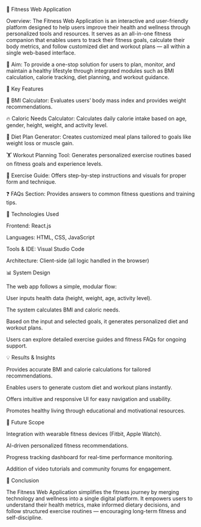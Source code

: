 💪 Fitness Web Application

Overview:
The Fitness Web Application is an interactive and user-friendly platform designed to help users improve their health and wellness through personalized tools and resources. It serves as an all-in-one fitness companion that enables users to track their fitness goals, calculate their body metrics, and follow customized diet and workout plans — all within a single web-based interface.

🎯 Aim:
To provide a one-stop solution for users to plan, monitor, and maintain a healthy lifestyle through integrated modules such as BMI calculation, calorie tracking, diet planning, and workout guidance.

🚀 Key Features

🧮 BMI Calculator: Evaluates users’ body mass index and provides weight recommendations.

🔥 Caloric Needs Calculator: Calculates daily calorie intake based on age, gender, height, weight, and activity level.

🥗 Diet Plan Generator: Creates customized meal plans tailored to goals like weight loss or muscle gain.

🏋️ Workout Planning Tool: Generates personalized exercise routines based on fitness goals and experience levels.

📘 Exercise Guide: Offers step-by-step instructions and visuals for proper form and technique.

❓ FAQs Section: Provides answers to common fitness questions and training tips.

🧠 Technologies Used

Frontend: React.js

Languages: HTML, CSS, JavaScript

Tools & IDE: Visual Studio Code

Architecture: Client-side (all logic handled in the browser)

📊 System Design

The web app follows a simple, modular flow:

User inputs health data (height, weight, age, activity level).

The system calculates BMI and caloric needs.

Based on the input and selected goals, it generates personalized diet and workout plans.

Users can explore detailed exercise guides and fitness FAQs for ongoing support.

💡 Results & Insights

Provides accurate BMI and calorie calculations for tailored recommendations.

Enables users to generate custom diet and workout plans instantly.

Offers intuitive and responsive UI for easy navigation and usability.

Promotes healthy living through educational and motivational resources.

🔮 Future Scope

Integration with wearable fitness devices (Fitbit, Apple Watch).

AI-driven personalized fitness recommendations.

Progress tracking dashboard for real-time performance monitoring.

Addition of video tutorials and community forums for engagement.

🧾 Conclusion

The Fitness Web Application simplifies the fitness journey by merging technology and wellness into a single digital platform. It empowers users to understand their health metrics, make informed dietary decisions, and follow structured exercise routines — encouraging long-term fitness and self-discipline.
